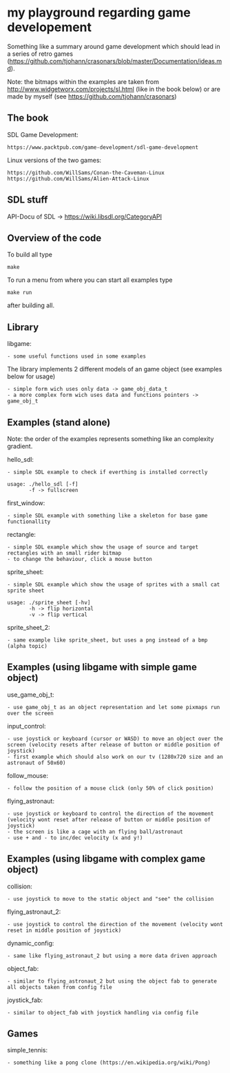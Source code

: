my playground regarding game developement
=========================================

Something like a summary around game development which should lead in a series of retro games (https://github.com/tjohann/crasonars/blob/master/Documentation/ideas.md).

Note: the bitmaps within the examples are taken from http://www.widgetworx.com/projects/sl.html (like in the book below) or are made by myself (see https://github.com/tjohann/crasonars)


The book
--------

SDL Game Development:

	https://www.packtpub.com/game-development/sdl-game-development

Linux versions of the two games:

	https://github.com/WillSams/Conan-the-Caveman-Linux
	https://github.com/WillSams/Alien-Attack-Linux


SDL stuff
---------

API-Docu of SDL -> https://wiki.libsdl.org/CategoryAPI


Overview of the code
--------------------

To build all type

	make

To run a menu from where you can start all examples type

	make run

after building all.


Library
-------

libgame:

	- some useful functions used in some examples

The library implements 2 different models of an game object (see examples below for usage)

	- simple form wich uses only data -> game_obj_data_t
	- a more complex form wich uses data and functions pointers -> game_obj_t


Examples (stand alone)
----------------------

Note: the order of the examples represents something like an complexity gradient.

hello_sdl:

	- simple SDL example to check if everthing is installed correctly

	usage: ./hello_sdl [-f]
	       -f -> fullscreen

first_window:

	- simple SDL example with something like a skeleton for base game functionallity

rectangle:

	- simple SDL example which show the usage of source and target rectangles with an small rider bitmap
	- to change the behaviour, click a mouse button

sprite_sheet:

	- simple SDL example which show the usage of sprites with a small cat sprite sheet

	usage: ./sprite_sheet [-hv]
           -h -> flip horizontal
           -v -> flip vertical

sprite_sheet_2:

	- same example like sprite_sheet, but uses a png instead of a bmp (alpha topic)


Examples (using libgame with simple game object)
------------------------------------------------

use_game_obj_t:

	- use game_obj_t as an object representation and let some pixmaps run over the screen

input_control:

	- use joystick or keyboard (cursor or WASD) to move an object over the screen (velocity resets after release of button or middle position of joystick)
	- first example which should also work on our tv (1280x720 size and an astronaut of 50x60)

follow_mouse:

	- follow the position of a mouse click (only 50% of click position)

flying_astronaut:

	- use joystick or keyboard to control the direction of the movement (velocity wont reset after release of button or middle position of joystick)
	- the screen is like a cage with an flying ball/astronaut
	- use + and - to inc/dec velocity (x and y!)


Examples (using libgame with complex game object)
-------------------------------------------------

collision:

	- use joystick to move to the static object and "see" the collision

flying_astronaut_2:

	- use joystick to control the direction of the movement (velocity wont reset in middle position of joystick)

dynamic_config:

	- same like flying_astronaut_2 but using a more data driven approach

object_fab:

	- similar to flying_astronaut_2 but using the object fab to generate all objects taken from config file

joystick_fab:

	- similar to object_fab with joystick handling via config file


Games
-----

simple_tennis:

	- something like a pong clone (https://en.wikipedia.org/wiki/Pong)
